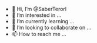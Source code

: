 - 👋 Hi, I’m @SaberTerorl
- 👀 I’m interested in ...
- 🌱 I’m currently learning ...
- 💞️ I’m looking to collaborate on ...
- 📫 How to reach me ...

<!---
SaberTerorl/SaberTerorl is a ✨ special ✨ repository because its `README.md` (this file) appears on your GitHub profile.
You can click the Preview link to take a look at your changes.
--->

